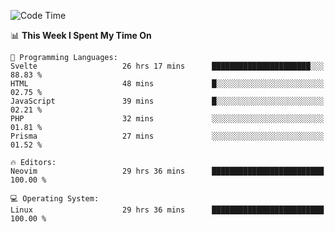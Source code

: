 <!-- [![Top Langs](https://github-readme-stats.vercel.app/api/top-langs/?username=gagahsyuja&theme=dracula&hide_border=true&border_radius=7)](https://github.com/anuraghazra/github-readme-stats) -->

<!--START_SECTION:waka-->
![Code Time](http://img.shields.io/badge/Code%20Time-818%20hrs%2054%20mins-blue)

📊 **This Week I Spent My Time On** 

```text
💬 Programming Languages: 
Svelte                   26 hrs 17 mins      ██████████████████████░░░   88.83 % 
HTML                     48 mins             █░░░░░░░░░░░░░░░░░░░░░░░░   02.75 % 
JavaScript               39 mins             █░░░░░░░░░░░░░░░░░░░░░░░░   02.21 % 
PHP                      32 mins             ░░░░░░░░░░░░░░░░░░░░░░░░░   01.81 % 
Prisma                   27 mins             ░░░░░░░░░░░░░░░░░░░░░░░░░   01.52 % 

🔥 Editors: 
Neovim                   29 hrs 36 mins      █████████████████████████   100.00 % 

💻 Operating System: 
Linux                    29 hrs 36 mins      █████████████████████████   100.00 % 
```


<!--END_SECTION:waka-->
